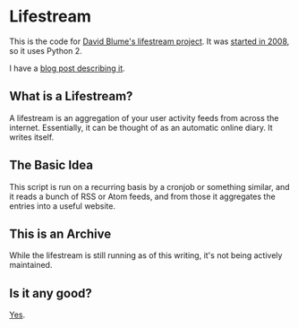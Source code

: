# Lifestream

This is the code for [David Blume's lifestream project](https://david.dlma.com/lifestream/).
It was [started in 2008](https://www.plurk.com/p/2lrqa), so it uses Python 2.

I have a [blog post describing it](https://david.dlma.com/blog/my-lifestream).

## What is a Lifestream?

A lifestream is an aggregation of your user activity feeds from across the
internet. Essentially, it can be thought of as an automatic online diary.
It writes itself.

## The Basic Idea

This script is run on a recurring basis by a cronjob or something similar,
and it reads a bunch of RSS or Atom feeds, and from those it aggregates the
entries into a useful website.

## This is an Archive

While the lifestream is still running as of this writing, it's not being
actively maintained.

## Is it any good?

[Yes](https://news.ycombinator.com/item?id=3067434).

